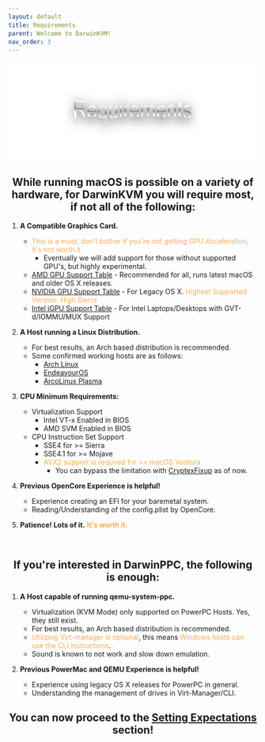 ```yaml
---
layout: default
title: Requirements
parent: Welcome to DarwinKVM!
nav_order: 3
---
```


<style>
  .welcome-text {
      text-align: center;
      top: -30px;
  }
</style>

<p align="center">
  <img width="650" height="200" src="../../assets/HeaderRequirements.png">
</p>

<h2 class="welcome-text">While running macOS is possible on a variety of hardware, for DarwinKVM you will require most, if not all of the following:</h2>

1. **A Compatible Graphics Card.**
   - <span style="color: #ffab52;">This is a must, don't bother if you're not getting GPU Acceleration, it's not worth it.</span>
     - Eventually we will add support for those without supported GPU's, but highly experimental.
   - [AMD GPU Support Table](../../infocenter/02-GPUSupport/01-AMD/) - Recommended for all, runs latest macOS and older OS X releases.
   - [NVIDIA GPU Support Table](../../infocenter/02-GPUSupport/02-NVIDIA/) - For Legacy OS X. <span style="color: #ffab52;">Highest Supported Version: High Sierra</span> 
   - [Intel iGPU Support Table](../../infocenter/02-GPUSupport/03-Intel) - For Intel Laptops/Desktops with GVT-d/IOMMU/MUX Support

2. **A Host running a Linux Distribution.**
   - For best results, an Arch based distribution is recommended.
   - Some confirmed working hosts are as follows:
     - [Arch Linux](https://archlinux.org/download/)
     - [EndeavourOS](https://endeavouros.com/)
     - [ArcoLinux Plasma](https://sourceforge.net/projects/arcolinux-community-editions/files/plasma/)

3. **CPU Minimum Requirements:**
   - Virtualization Support
     - Intel VT-x Enabled in BIOS
     - AMD SVM Enabled in BIOS
   - CPU Instruction Set Support
     - SSE4 for >= Sierra
     - SSE4.1 for >= Mojave
     - <span style="color: #ffab52;">AVX2 support is required for >= macOS Ventura</span>
       - You can bypass the limitation with [CryptexFixup](https://github.com/acidanthera/CryptexFixup) as of now.

4. **Previous OpenCore Experience is helpful!**
   - Experience creating an EFI for your baremetal system.
   - Reading/Understanding of the config.plist by OpenCore.

4. **Patience! Lots of it.**<span style="color: #ffab52;"> **It's worth it.**</span>

<br>
<h2 class="welcome-text">If you're interested in DarwinPPC, the following is enough:</h2>

1. **A Host capable of running qemu-system-ppc.**
   - Virtualization (KVM Mode) only supported on PowerPC Hosts. Yes, they still exist. 
   - For best results, an Arch based distribution is recommended.
   - <span style="color: #ffab52;">Utilizing Virt-manager is optional</span>, this means <span style="color: #ffab52;">Windows hosts can use the CLI instructions</span>.
   - Sound is known to not work and slow down emulation.

2. **Previous PowerMac and QEMU Experience is helpful!**
   - Experience using legacy OS X releases for PowerPC in general.
   - Understanding the management of drives in Virt-Manager/CLI.

<h2 align="center">You can now proceed to the <a href="03-SettingExpectations.html">Setting Expectations</a> section!</h2>
